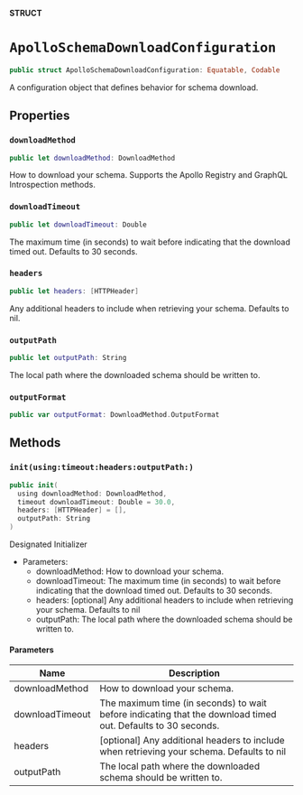 **STRUCT**

# `ApolloSchemaDownloadConfiguration`

```swift
public struct ApolloSchemaDownloadConfiguration: Equatable, Codable
```

A configuration object that defines behavior for schema download.

## Properties
### `downloadMethod`

```swift
public let downloadMethod: DownloadMethod
```

How to download your schema. Supports the Apollo Registry and GraphQL Introspection methods.

### `downloadTimeout`

```swift
public let downloadTimeout: Double
```

The maximum time (in seconds) to wait before indicating that the download timed out.
Defaults to 30 seconds.

### `headers`

```swift
public let headers: [HTTPHeader]
```

Any additional headers to include when retrieving your schema. Defaults to nil.

### `outputPath`

```swift
public let outputPath: String
```

The local path where the downloaded schema should be written to.

### `outputFormat`

```swift
public var outputFormat: DownloadMethod.OutputFormat
```

## Methods
### `init(using:timeout:headers:outputPath:)`

```swift
public init(
  using downloadMethod: DownloadMethod,
  timeout downloadTimeout: Double = 30.0,
  headers: [HTTPHeader] = [],
  outputPath: String
)
```

Designated Initializer

- Parameters:
  - downloadMethod: How to download your schema.
  - downloadTimeout: The maximum time (in seconds) to wait before indicating that the
  download timed out. Defaults to 30 seconds.
  - headers: [optional] Any additional headers to include when retrieving your schema.
  Defaults to nil
  - outputPath: The local path where the downloaded schema should be written to.

#### Parameters

| Name | Description |
| ---- | ----------- |
| downloadMethod | How to download your schema. |
| downloadTimeout | The maximum time (in seconds) to wait before indicating that the download timed out. Defaults to 30 seconds. |
| headers | [optional] Any additional headers to include when retrieving your schema. Defaults to nil |
| outputPath | The local path where the downloaded schema should be written to. |
